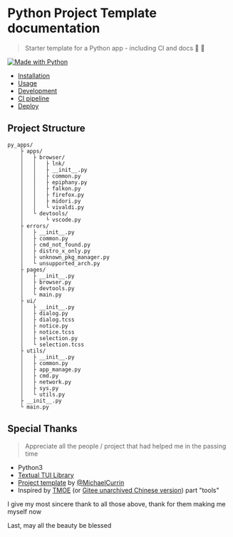 # Python Project Template documentation
> Starter template for a Python app - including CI and docs 🐍 🌠

<!-- TODO: Replace with your project details. -->

[![Made with Python](https://img.shields.io/badge/Python->=3.6-blue?logo=python&logoColor=white&style=for-the-badge)](https://python.org "Go to Python website")

- [Installation](installation.md)
- [Usage](usage.md)
- [Development](development.md)
- [CI pipeline](ci-pipeline.md)
- [Deploy](deploy.md)

## Project Structure

```
py_apps/
    ├ apps/
    │   ├ browser/
    │   │   ├ lnk/
    │   │   ├ __init__.py
    │   │   ├ common.py
    │   │   ├ epiphany.py
    │   │   ├ falkon.py
    │   │   ├ firefox.py
    │   │   ├ midori.py
    │   │   └ vivaldi.py
    │   └ devtools/
    │       └ vscode.py
    ├ errors/
    │   ├ __init__.py
    │   ├ common.py
    │   ├ cmd_not_found.py
    │   ├ distro_x_only.py
    │   ├ unknown_pkg_manager.py
    │   └ unsupported_arch.py
    ├ pages/
    │   ├ __init__.py
    │   ├ browser.py
    │   ├ devtools.py
    │   └ main.py
    ├ ui/
    │   ├ __init__.py
    │   ├ dialog.py
    │   ├ dialog.tcss
    │   ├ notice.py
    │   ├ notice.tcss
    │   ├ selection.py
    │   └ selection.tcss
    ├ utils/
    │   ├ __init__.py
    │   ├ common.py
    │   ├ app_manage.py
    │   ├ cmd.py
    │   ├ network.py
    │   ├ sys.py
    │   └ utils.py
    ├ __init__.py
    └ main.py
```

## Special Thanks

> Appreciate all the people / project that had helped me in the passing time

- Python3
- [Textual TUI Library](https://textual.textualize.io/)
- [Project template](https://github.com/MichaelCurrin/py-project-template) by [@MichaelCurrin](https://github.com/MichaelCurrin)
- Inspired by [TMOE](https://github.com/2moe/tmoe) (or [Gitee unarchived Chinese version](https://gitee.com/mo2/linux)) part "tools"

I give my most sincere thank to all those above, thank for them making me myself now

Last, may all the beauty be blessed
